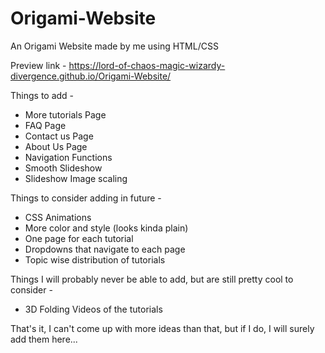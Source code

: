 # Origami-Website
An Origami Website made by me using HTML/CSS

Preview link - https://lord-of-chaos-magic-wizardy-divergence.github.io/Origami-Website/

Things to add -

- More tutorials Page
- FAQ Page
- Contact us Page
- About Us Page
- Navigation Functions
- Smooth Slideshow
- Slideshow Image scaling

Things to consider adding in future -

- CSS Animations
- More color and style (looks kinda plain)
- One page for each tutorial
- Dropdowns that navigate to each page
- Topic wise distribution of tutorials

Things I will probably never be able to add, but are still pretty cool to consider - 

- 3D Folding Videos of the tutorials

That's it, I can't come up with more ideas than that, but if I do, I will surely add them here...
